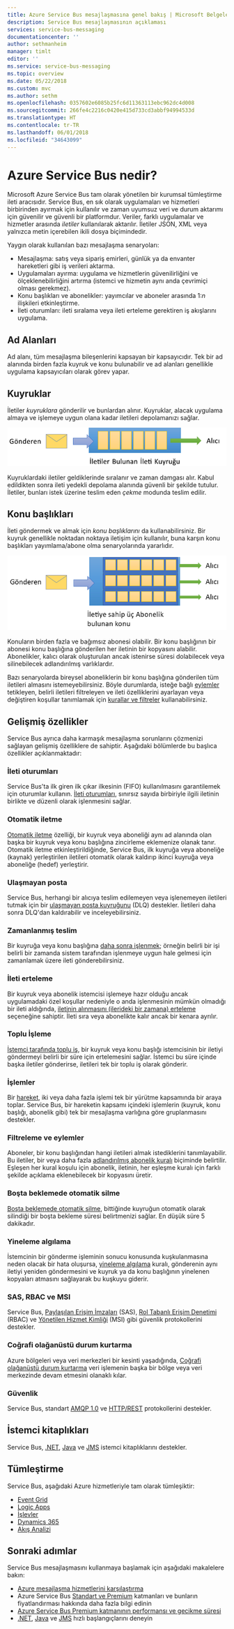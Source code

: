 ```yaml
---
title: Azure Service Bus mesajlaşmasına genel bakış | Microsoft Belgeleri
description: Service Bus mesajlaşmasının açıklaması
services: service-bus-messaging
documentationcenter: ''
author: sethmanheim
manager: timlt
editor: ''
ms.service: service-bus-messaging
ms.topic: overview
ms.date: 05/22/2018
ms.custom: mvc
ms.author: sethm
ms.openlocfilehash: 0357602e6085b25fc6d11363113ebc962dc4d008
ms.sourcegitcommit: 266fe4c2216c0420e415d733cd3abbf94994533d
ms.translationtype: HT
ms.contentlocale: tr-TR
ms.lasthandoff: 06/01/2018
ms.locfileid: "34643099"
---
```

# <a name="what-is-azure-service-bus"></a>Azure Service Bus nedir?

Microsoft Azure Service Bus tam olarak yönetilen bir kurumsal tümleştirme ileti aracısıdır. Service Bus, en sık olarak uygulamaları ve hizmetleri birbirinden ayırmak için kullanılır ve zaman uyumsuz veri ve durum aktarımı için güvenilir ve güvenli bir platformdur. Veriler, farklı uygulamalar ve hizmetler arasında *iletiler* kullanılarak aktarılır. İletiler JSON, XML veya yalnızca metin içerebilen ikili dosya biçimindedir. 

Yaygın olarak kullanılan bazı mesajlaşma senaryoları:

* Mesajlaşma: satış veya sipariş emirleri, günlük ya da envanter hareketleri gibi iş verileri aktarma.
* Uygulamaları ayırma: uygulama ve hizmetlerin güvenilirliğini ve ölçeklenebilirliğini artırma (istemci ve hizmetin aynı anda çevrimiçi olması gerekmez).
* Konu başlıkları ve abonelikler: yayımcılar ve aboneler arasında 1:*n* ilişkileri etkinleştirme.
* İleti oturumları: ileti sıralama veya ileti erteleme gerektiren iş akışlarını uygulama.

## <a name="namespaces"></a>Ad Alanları

Ad alanı, tüm mesajlaşma bileşenlerini kapsayan bir kapsayıcıdır. Tek bir ad alanında birden fazla kuyruk ve konu bulunabilir ve ad alanları genellikle uygulama kapsayıcıları olarak görev yapar.

## <a name="queues"></a>Kuyruklar

İletiler *kuyruklara* gönderilir ve bunlardan alınır. Kuyruklar, alacak uygulama almaya ve işlemeye uygun olana kadar iletileri depolamanızı sağlar.

![Kuyruk](./media/service-bus-messaging-overview/about-service-bus-queue.png)

Kuyruklardaki iletiler geldiklerinde sıralanır ve zaman damgası alır. Kabul edildikten sonra ileti yedekli depolama alanında güvenli bir şekilde tutulur. İletiler, bunları istek üzerine teslim eden *çekme* modunda teslim edilir.

## <a name="topics"></a>Konu başlıkları

İleti göndermek ve almak için *konu başlıklarını* da kullanabilirsiniz. Bir kuyruk genellikle noktadan noktaya iletişim için kullanılır, buna karşın konu başlıkları yayımlama/abone olma senaryolarında yararlıdır.

![Konu](./media/service-bus-messaging-overview/about-service-bus-topic.png)

Konuların birden fazla ve bağımsız abonesi olabilir. Bir konu başlığının bir abonesi konu başlığına gönderilen her iletinin bir kopyasını alabilir. Abonelikler, kalıcı olarak oluşturulan ancak istenirse süresi dolabilecek veya silinebilecek adlandırılmış varlıklardır.

Bazı senaryolarda bireysel aboneliklerin bir konu başlığına gönderilen tüm iletileri almasını istemeyebilirsiniz. Böyle durumlarda, isteğe bağlı [eylemler](topic-filters.md#actions) tetikleyen, belirli iletileri filtreleyen ve ileti özelliklerini ayarlayan veya değiştiren koşullar tanımlamak için [kurallar ve filtreler](topic-filters.md) kullanabilirsiniz.

## <a name="advanced-features"></a>Gelişmiş özellikler

Service Bus ayrıca daha karmaşık mesajlaşma sorunlarını çözmenizi sağlayan gelişmiş özelliklere de sahiptir. Aşağıdaki bölümlerde bu başlıca özellikler açıklanmaktadır:

### <a name="message-sessions"></a>İleti oturumları

Service Bus'ta ilk giren ilk çıkar ilkesinin (FIFO) kullanılmasını garantilemek için oturumlar kullanın. [İleti oturumları](message-sessions.md), sınırsız sayıda birbiriyle ilgili iletinin birlikte ve düzenli olarak işlenmesini sağlar. 

### <a name="auto-forwarding"></a>Otomatik iletme

[Otomatik iletme](service-bus-auto-forwarding.md) özelliği, bir kuyruk veya aboneliği aynı ad alanında olan başka bir kuyruk veya konu başlığına zincirleme eklemenize olanak tanır. Otomatik iletme etkinleştirildiğinde, Service Bus, ilk kuyruğa veya aboneliğe (kaynak) yerleştirilen iletileri otomatik olarak kaldırıp ikinci kuyruğa veya aboneliğe (hedef) yerleştirir.

### <a name="dead-lettering"></a>Ulaşmayan posta

Service Bus, herhangi bir alıcıya teslim edilemeyen veya işlenemeyen iletileri tutmak için bir [ulaşmayan posta kuyruğunu](service-bus-dead-letter-queues.md) (DLQ) destekler. İletileri daha sonra DLQ'dan kaldırabilir ve inceleyebilirsiniz.

### <a name="scheduled-delivery"></a>Zamanlanmış teslim

Bir kuyruğa veya konu başlığına [daha sonra işlenmek](message-sequencing.md#scheduled-messages); örneğin belirli bir işi belirli bir zamanda sistem tarafından işlenmeye uygun hale gelmesi için zamanlamak üzere ileti gönderebilirsiniz.

### <a name="message-deferral"></a>İleti erteleme

Bir kuyruk veya abonelik istemcisi işlemeye hazır olduğu ancak uygulamadaki özel koşullar nedeniyle o anda işlenmesinin mümkün olmadığı bir ileti aldığında, [iletinin alınmasını (ilerideki bir zamana) erteleme](message-deferral.md) seçeneğine sahiptir. İleti sıra veya abonelikte kalır ancak bir kenara ayrılır.

### <a name="batching"></a>Toplu İşleme

[İstemci tarafında toplu iş](service-bus-performance-improvements.md#client-side-batching), bir kuyruk veya konu başlığı istemcisinin bir iletiyi göndermeyi belirli bir süre için ertelemesini sağlar. İstemci bu süre içinde başka iletiler gönderirse, iletileri tek bir toplu iş olarak gönderir. 

### <a name="transactions"></a>İşlemler

Bir [hareket](service-bus-transactions.md), iki veya daha fazla işlemi tek bir yürütme kapsamında bir araya toplar. Service Bus, bir hareketin kapsamı içindeki işlemlerin (kuyruk, konu başlığı, abonelik gibi) tek bir mesajlaşma varlığına göre gruplanmasını destekler.

### <a name="filtering-and-actions"></a>Filtreleme ve eylemler

Aboneler, bir konu başlığından hangi iletileri almak istediklerini tanımlayabilir. Bu iletiler, bir veya daha fazla [adlandırılmış abonelik kuralı](topic-filters.md) biçiminde belirtilir. Eşleşen her kural koşulu için abonelik, iletinin, her eşleşme kuralı için farklı şekilde açıklama eklenebilecek bir kopyasını üretir.

### <a name="auto-delete-on-idle"></a>Boşta beklemede otomatik silme

[Boşta beklemede otomatik silme](/dotnet/api/microsoft.servicebus.messaging.queuedescription.autodeleteonidle), bittiğinde kuyruğun otomatik olarak silindiği bir boşta bekleme süresi belirtmenizi sağlar. En düşük süre 5 dakikadır.

### <a name="duplicate-detection"></a>Yineleme algılama

İstemcinin bir gönderme işleminin sonucu konusunda kuşkulanmasına neden olacak bir hata oluşursa, [yineleme algılama](duplicate-detection.md) kuralı, gönderenin aynı iletiyi yeniden göndermesini ve kuyruk ya da konu başlığının yinelenen kopyaları atmasını sağlayarak bu kuşkuyu giderir.

### <a name="sas-rbac-and-msi"></a>SAS, RBAC ve MSI

Service Bus, [Paylaşılan Erişim İmzaları](service-bus-sas.md) (SAS), [Rol Tabanlı Erişim Denetimi](service-bus-role-based-access-control.md) (RBAC) ve [Yönetilen Hizmet Kimliği](service-bus-managed-service-identity.md) (MSI) gibi güvenlik protokollerini destekler.

### <a name="geo-disaster-recovery"></a>Coğrafi olağanüstü durum kurtarma

Azure bölgeleri veya veri merkezleri bir kesinti yaşadığında, [Coğrafi olağanüstü durum kurtarma](service-bus-geo-dr.md) veri işlemenin başka bir bölge veya veri merkezinde devam etmesini olanaklı kılar.

### <a name="security"></a>Güvenlik

Service Bus, standart [AMQP 1.0](service-bus-amqp-overview.md) ve [HTTP/REST](/rest/api/servicebus/) protokollerini destekler.

## <a name="client-libraries"></a>İstemci kitaplıkları

Service Bus, [.NET](https://github.com/Azure/azure-service-bus-dotnet/tree/master), [Java](https://github.com/Azure/azure-service-bus-java/tree/master) ve [JMS](https://github.com/Azure/azure-service-bus/tree/master/samples/Java/qpid-jms-client) istemci kitaplıklarını destekler.

## <a name="integration"></a>Tümleştirme

Service Bus, aşağıdaki Azure hizmetleriyle tam olarak tümleşiktir:

- [Event Grid](https://azure.microsoft.com/services/event-grid/) 
- [Logic Apps](https://azure.microsoft.com/services/logic-apps/) 
- [İşlevler](https://azure.microsoft.com/services/functions/) 
- [Dynamics 365](https://dynamics.microsoft.com)
- [Akış Analizi](https://azure.microsoft.com/services/stream-analytics/)
 
## <a name="next-steps"></a>Sonraki adımlar

Service Bus mesajlaşmasını kullanmaya başlamak için aşağıdaki makalelere bakın:

* [Azure mesajlaşma hizmetlerini karşılaştırma](../event-grid/compare-messaging-services.md?toc=%2fazure%2fservice-bus-messaging%2ftoc.json&bc=%2fazure%2fservice-bus-messaging%2fbreadcrumb%2ftoc.json)
* Azure Service Bus [Standart ve Premium](https://azure.microsoft.com/pricing/details/service-bus/) katmanları ve bunların fiyatlandırması hakkında daha fazla bilgi edinin
* [Azure Service Bus Premium katmanının performansı ve gecikme süresi](https://blogs.msdn.microsoft.com/servicebus/2016/07/18/premium-messaging-how-fast-is-it/)
* [.NET](service-bus-quickstart-powershell.md), [Java](service-bus-quickstart-powershell.md) ve [JMS](service-bus-quickstart-powershell.md) hızlı başlangıçlarını deneyin
